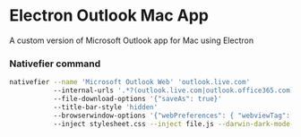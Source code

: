 # Electron Outlook Mac App
A custom version of Microsoft Outlook app for Mac using Electron

### Nativefier command
```zsh
nativefier --name 'Microsoft Outlook Web' 'outlook.live.com' 
           --internal-urls '.*?(outlook.live.com|outlook.office365.com).*?' 
           --file-download-options '{"saveAs": true}' 
           --title-bar-style 'hidden' 
           --browserwindow-options '{"webPreferences": { "webviewTag": true, "nodeIntegration": true, "nodeIntegrationInSubFrames": true, "nativeWindowOpen": true }, "trafficLightPosition": {"x": 12, "y": 35}}'
           --inject stylesheet.css --inject file.js --darwin-dark-mode-support --badge --counter
```

